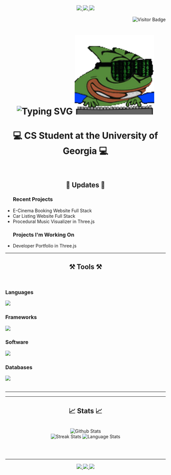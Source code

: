 <div align="center"> 
  <a href="mailto:gwhetsel2020@gmail.com">
    <img src="https://img.shields.io/badge/Gmail-D14836?style=for-the-badge&logo=gmail&logoColor=white" />
  </a>
  <a href="https://www.linkedin.com/in/grahamwhetsel/" target="_blank">
    <img src="https://img.shields.io/badge/LinkedIn-0077B5?style=for-the-badge&logo=linkedin&logoColor=white" target="_blank" />
  </a>
  <a href="https://gwhetsel.github.io/cv" target="_blank">
     <img src="https://img.shields.io/badge/Portfolio-FF5722?style=for-the-badge&logo=todoist&logoColor=white" target="_blank" />
  </a>
</div>

<br>

<div align="right">
  <img src="https://api.visitorbadge.io/api/VisitorHit?user=gwhetself&repo=github-visitors-badge&countColor=green" alt="Visitor Badge" />
</div>

<h1 align="center">
  <img src="https://readme-typing-svg.herokuapp.com?font=Anonymous+Pro&weight=500&size=50&duration=50&pause=100&color=02F77A&background=5A5A5A2F&center=true&width=1000&height=250&lines=%7C;%7C;W%7C;We%7C;Wel%7C;Welc%7C;Welco%7C;Welcom%7C;Welcome%7C;Welcome+%7C;Welcome+T%7C;Welcome+To%7C;Welcome+To+%7C;Welcome+To+Gr%7C;Welcome+To+Gra%7C;Welcome+To+Grah%7C;Welcome+To+Graha%7C;Welcome+To+Graham%7C;Welcome+To+Graham'%7C;Welcome+To+Graham's%7C;Welcome+To+Graham's+%7C;Welcome+To+Graham's+G%7C;Welcome+To+Graham's+Gi%7C;Welcome+To+Graham's+Git%7C;Welcome+To+Graham's+GitH%7C;Welcome+To+Graham's+GitHu%7C;Welcome+To+Graham's+GitHub%7C" alt="Typing SVG" />
  <img src="./pepega-hackermans.gif" alt="Hackermans GIF" width="250" height="250"/>
</h1>
<div align="center">
<h1>💻 CS Student at the University of Georgia 💻</h1>
</div>

<br>

<h2 align="center">🚀 Updates 🚀</h2>
<div align="left">
  
  <ul> <h3> Recent Projects </h3>
    <li> E-Cinema Booking Website Full Stack</li>
    <li> Car Listing Website Full Stack</li>
    <li> Procedural Music Visualizer in Three.js </li>
  </ul>
  
  <ul> <h3> Projects I'm Working On </h3>
    <li> Developer Portfolio in Three.js </li>
  </ul>

</div>

<hr/>
 
<h2 align="center">⚒️ Tools ⚒️</h2>
<br/>
<div align="left">
    <h3> Languages </h3>
    <img src="https://skillicons.dev/icons?i=java,c,cs,cpp,html,css,js,ts,lua" />
    <h3> Frameworks </h3>
    <img src="https://skillicons.dev/icons?i=nodejs,threejs,react" />
    <h3> Software </h3>
    <img src="https://skillicons.dev/icons?i=git,vscode,webstorm,eclipse,emacs,unity,unreal,blender" />
    <h3> Databases </h3>
    <img src="https://skillicons.dev/icons?i=mysql,mongodb" />
    <br>
</div>

<br/>
<hr/>

<hr/>

<h2 align="center">📈 Stats 📈</h2>
<br>
<div align=center>
  <img width=400 src="https://github-readme-stats-salesp07.vercel.app/api?username=gwhetsel&count_private=true&show_icons=true&theme=gotham&rank_icon=github&border_radius=10" alt="Github Stats" />
  <br>
  <img width=400 src="https://github-readme-streak-stats-salesp07.vercel.app/?user=gwhetsel&count_private=true&show_icons=true&theme=gotham&rank_icon=github&border_radius=10" alt="Streak Stats"/>
  <img width=400 src="https://github-readme-stats-salesp07.vercel.app/api/top-langs/?username=gwhetsel&hide=HTML&langs_count=8&layout=compact&theme=gotham&border_radius=10&size_weight=0.5&count_weight=0.5&exclude_repo=github-readme-stats" alt="Language Stats" />
</div>

<br/><br/>

<hr/>
<div align="center"> 
  <a href="mailto:gwhetsel2020@gmail.com">
    <img src="https://img.shields.io/badge/Gmail-D14836?style=for-the-badge&logo=gmail&logoColor=white" />
  </a>
  <a href="https://www.linkedin.com/in/grahamwhetsel/" target="_blank">
    <img src="https://img.shields.io/badge/LinkedIn-0077B5?style=for-the-badge&logo=linkedin&logoColor=white" target="_blank" />
  </a>
  <a href="https://gwhetsel.github.io/cv" target="_blank">
     <img src="https://img.shields.io/badge/Portfolio-FF5722?style=for-the-badge&logo=todoist&logoColor=white" target="_blank" />
  </a>
</div>
